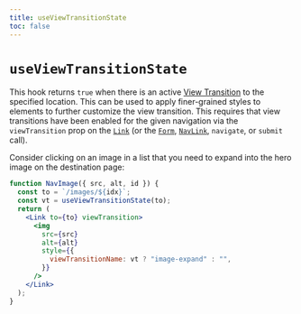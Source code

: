 ```yaml
---
title: useViewTransitionState
toc: false
---
```


# `useViewTransitionState`

This hook returns `true` when there is an active [View Transition][view-transitions] to the specified location. This can be used to apply finer-grained styles to elements to further customize the view transition. This requires that view transitions have been enabled for the given navigation via the `viewTransition` prop on the [`Link`][link-component-view-transition] (or the [`Form`][form-component-view-transition], [`NavLink`][nav-link-component-view-transition], `navigate`, or `submit` call).

Consider clicking on an image in a list that you need to expand into the hero image on the destination page:

```jsx
function NavImage({ src, alt, id }) {
  const to = `/images/${idx}`;
  const vt = useViewTransitionState(to);
  return (
    <Link to={to} viewTransition>
      <img
        src={src}
        alt={alt}
        style={{
          viewTransitionName: vt ? "image-expand" : "",
        }}
      />
    </Link>
  );
}
```

[view-transitions]: https://developer.mozilla.org/en-US/docs/Web/API/View_Transitions_API
[link-component-view-transition]: ../components/link#viewtransition
[form-component-view-transition]: ../components/form#viewtransition
[nav-link-component-view-transition]: ../components/nav-link#viewtransition

